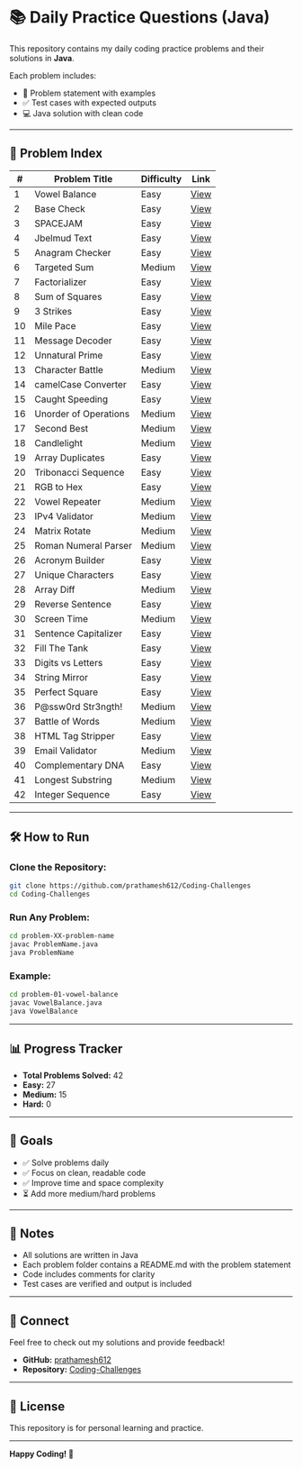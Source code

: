 # 📚 Daily Practice Questions (Java)

This repository contains my daily coding practice problems and their solutions in **Java**.

Each problem includes:
- 📄 Problem statement with examples
- ✅ Test cases with expected outputs
- 💻 Java solution with clean code

---

## 📖 Problem Index

| #   | Problem Title         | Difficulty | Link                                      |
| --- | --------------------- | ---------- | ----------------------------------------- |
| 1   | Vowel Balance         | Easy       | [View](./problem-01-vowel-balance)        |
| 2   | Base Check            | Easy       | [View](./problem-02-base-check)           |
| 3   | SPACEJAM              | Easy       | [View](./problem-03-spacejam)             |
| 4   | Jbelmud Text          | Easy       | [View](./problem-04-jbelmud-text)         |
| 5   | Anagram Checker       | Easy       | [View](./problem-05-anagram-checker)      |
| 6   | Targeted Sum          | Medium     | [View](./problem-06-targeted-sum)         |
| 7   | Factorializer         | Easy       | [View](./problem-07-factorializer)        |
| 8   | Sum of Squares        | Easy       | [View](./problem-08-SumOfSquares)         |
| 9   | 3 Strikes             | Easy       | [View](./problem-09-three-strikes)        |
| 10  | Mile Pace             | Easy       | [View](./problem-10-mile-pace)            |
| 11  | Message Decoder       | Easy       | [View](./problem-11-message-decoder)      |
| 12  | Unnatural Prime       | Easy       | [View](./problem-12-unnatural-prime)      |
| 13  | Character Battle      | Medium     | [View](./problem-13-character-battle)     |
| 14  | camelCase Converter   | Easy       | [View](./problem-14-camelcase-converter)  |
| 15  | Caught Speeding       | Easy       | [View](./problem-15-caught-speeding)      |
| 16  | Unorder of Operations | Medium     | [View](./problem-16-unorderof-operations) |
| 17  | Second Best           | Medium     | [View](./problem-17-second-best)          |
| 18  | Candlelight           | Medium     | [View](./problem-18-candlelight)          |
| 19  | Array Duplicates      | Easy       | [View](./problem-19-array-duplicates)     |
| 20  | Tribonacci Sequence   | Easy       | [View](./problem-20-tribonacci-sequence)  |
| 21  | RGB to Hex            | Easy       | [View](./problem-21-rgb-to-hex)           |
| 22  | Vowel Repeater        | Medium     | [View](./problem-22-vowel-repeater)       |
| 23  | IPv4 Validator        | Medium     | [View](./problem-23-ipv4-validator)       |
| 24  | Matrix Rotate         | Medium     | [View](./problem-24-matrix-rotate)        |
| 25  | Roman Numeral Parser  | Medium     | [View](./problem-25-roman-numeral-parser) |
| 26  | Acronym Builder       | Easy       | [View](./problem-26-acronym-builder)      |
| 27  | Unique Characters     | Easy       | [View](./problem-27-unique-characters)    |
| 28  | Array Diff            | Medium     | [View](./problem-28-array-diff)           |
| 29  | Reverse Sentence      | Easy       | [View](./problem-29-reverse-sentence)     |
| 30  | Screen Time           | Medium     | [View](./problem-30-screen-time)          |
| 31  | Sentence Capitalizer  | Easy       | [View](./problem-31-sentence-capitalizer) |
| 32  | Fill The Tank         | Easy       | [View](./problem-32-fill-the-tank)        |
| 33  | Digits vs Letters     | Easy       | [View](./problem-33-digits-vs-letters)    |
| 34  | String Mirror         | Easy       | [View](./problem-34-string-mirror)        |
| 35  | Perfect Square        | Easy       | [View](./problem-35-perfect-square)       |
| 36  | P@ssw0rd Str3ngth!    | Medium     | [View](./problem-36-password-strength)    |
| 37  | Battle of Words       | Medium     | [View](./problem-37-battle-of-words)      |
| 38  | HTML Tag Stripper     | Easy       | [View](./problem-38-html-tag-stripper)    |
| 39  | Email Validator       | Medium     | [View](./problem-39-email-validator)      |
| 40  | Complementary DNA     | Easy       | [View](./problem-40-complementary-dna)    |
| 41  | Longest Substring     | Medium     | [View](./problem-41-longest-substring)    |
| 42  | Integer Sequence      | Easy       | [View](./problem-42-integer-sequence)     |

---

## 🛠️ How to Run

### Clone the Repository:
```bash
git clone https://github.com/prathamesh612/Coding-Challenges
cd Coding-Challenges
```

### Run Any Problem:
```bash
cd problem-XX-problem-name
javac ProblemName.java
java ProblemName
```
### Example:
```bash
cd problem-01-vowel-balance
javac VowelBalance.java
java VowelBalance
```
---

## 📊 Progress Tracker

- **Total Problems Solved:** 42
- **Easy:** 27
- **Medium:** 15
- **Hard:** 0

---

## 🎯 Goals

- ✅ Solve problems daily
- ✅ Focus on clean, readable code
- ✅ Improve time and space complexity
- ⏳ Add more medium/hard problems

---

## 📝 Notes

- All solutions are written in Java
- Each problem folder contains a README.md with the problem statement
- Code includes comments for clarity
- Test cases are verified and output is included

---

## 🤝 Connect

Feel free to check out my solutions and provide feedback!

- **GitHub:** [prathamesh612](https://github.com/prathamesh612)
- **Repository:** [Coding-Challenges](https://github.com/prathamesh612/Coding-Challenges)

---

## 📜 License

This repository is for personal learning and practice.

---

**Happy Coding! 🚀**
